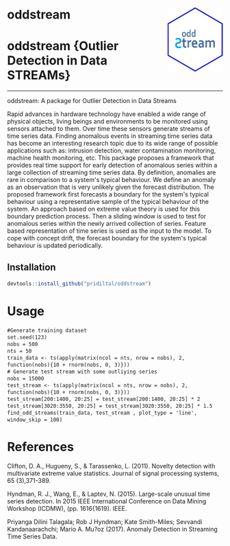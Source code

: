 oddstream <img src="logo.png" align="right" height="150" />
============================================

# oddstream {Outlier Detection in Data STREAMs}
---------------------------------------------------
oddstream: A package for Outlier Detection in Data Streams

Rapid advances in hardware technology have enabled a wide range of physical objects, living beings and 
environments to be monitored using sensors attached to them. Over time these sensors generate streams of
time series data. Finding anomalous events in streaming time series data has become an interesting 
research topic due to its wide range of possible applications such as: intrusion detection, water contamination monitoring, machine health monitoring, etc. This package proposes a framework that provides real time 
support for early detection of anomalous series within a large collection of streaming time series data.
By definition, anomalies are rare in comparison to a system's typical behaviour. We define an anomaly as 
an observation that is very unlikely given the forecast distribution. The proposed framework first forecasts
a boundary for the system's typical behaviour using a representative sample of the typical behaviour of the
system. An approach based on extreme value theory is used for this boundary prediction process. Then a sliding
window is used to test for anomalous series within the newly arrived collection of series. Feature based 
representation of time series is used as the input to the model. To cope with concept drift, the forecast
boundary for the system's typical behaviour is updated periodically. 

Installation
------------

``` r
devtools::install_github("pridiltal/oddstream")
```

Usage
============
````
#Generate training dataset
set.seed(123)
nobs = 500
nts = 50
train_data <- ts(apply(matrix(ncol = nts, nrow = nobs), 2, function(nobs){10 + rnorm(nobs, 0, 3)}))
# Generate test stream with some outliying series
nobs = 15000
test_stream <- ts(apply(matrix(ncol = nts, nrow = nobs), 2, function(nobs){10 + rnorm(nobs, 0, 3)}))
test_stream[200:1400, 20:25] = test_stream[200:1400, 20:25] * 2
test_stream[3020:3550, 20:25] = test_stream[3020:3550, 20:25] * 1.5
find_odd_streams(train_data, test_stream , plot_type = 'line', window_skip = 100)

````


References
===========

Clifton, D. A., Hugueny, S., & Tarassenko, L. (2011). Novelty detection with multivariate extreme value statistics. Journal of signal processing systems, 65 (3),371-389.

Hyndman, R. J., Wang, E., & Laptev, N. (2015). Large-scale unusual time series
detection. In 2015 IEEE International Conference on Data Mining Workshop
(ICDMW), (pp. 1616{1619). IEEE.

Priyanga Dilini Talagala; Rob J Hyndman; Kate Smith-Miles; Sevvandi Kandanaarachchi; Mario A. Mu?oz (2017). Anomaly Detection in Streaming Time Series Data. 


